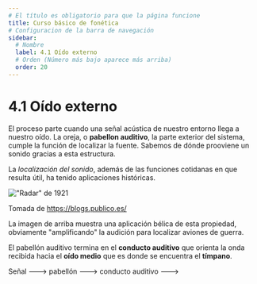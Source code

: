 ```yaml
---
# El título es obligatorio para que la página funcione
title: Curso básico de fonética
# Configuracion de la barra de navegación
sidebar:
  # Nombre
  label: 4.1 Oído externo
  # Orden (Número más bajo aparece más arriba)
  order: 20
---
```

# 4.1 Oído externo

El proceso parte cuando una señal acústica de nuestro entorno llega a nuestro oído. La oreja, o **pabellon auditivo**, la parte exterior del sistema, cumple la función de localizar la fuente. Sabemos de dónde prooviene un sonido gracias a esta estructura.

La *localización del sonido*, además de las funciones cotidanas en que resulta útil, ha tenido aplicaciones históricas.

!["Radar" de 1921](http://blogs.publico.es/ignacio-martil/files/2023/01/1-scaled.jpg "Un *radar* de 1921")

Tomada de https://blogs.publico.es/

La imagen de arriba muestra una aplicación bélica de esta propiedad, obviamente "amplificando" la audición para localizar aviones de guerra.

El pabellón auditivo termina en el **conducto auditivo** que orienta la onda recibida hacia el **oído medio** que es donde se encuentra el **tímpano**. 



Señal ---> pabellón ---> conducto auditivo --->
